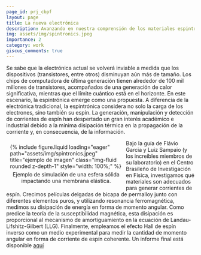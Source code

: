 ```yaml
---
page_id: prj_cbpf
layout: page
title: La nueva electrónica
description: Avanzando en nuestra comprensión de los materiales espintrónicos
img: assets/img/spintronics.jpeg
importance: 2
category: work
giscus_comments: true
---
```


Se sabe que la electrónica actual se volverá inviable a medida que los dispositivos (transistores, entre otros) disminuyan aún más de tamaño.
Los chips de computadora de última generación tienen alrededor de 100 mil millones de transistores, acompañados de una generación de calor significativa, mientras que el límite cuántico está en el horizonte. En este escenario, la espintrónica emerge como una propuesta. A diferencia de la electrónica tradicional, la espintrónica considera no solo la carga de los electrones, sino también su espín.
La generación, manipulación y detección de corrientes de espín han despertado un gran interés académico e industrial debido a la mínima disipación térmica en la propagación de la corriente y, en consecuencia, de la información.

<figure style="float: left; margin: 10px; max-width: 300px;">
    {% include figure.liquid loading="eager" path="assets/img/spintronics.jpeg" title="ejemplo de imagen" class="img-fluid rounded z-depth-1" style="width: 100%;" %}
    <figcaption style="text-align: center; margin-top: 5px;">
        Ejemplo de simulación de una esfera sólida impactando una membrana elástica.
    </figcaption>
</figure>

Bajo la guía de Flávio Garcia y Luiz Sampaio (y los increíbles miembros de su laboratorio) en el Centro Brasileño de Investigación en Física, investigamos qué materiales son adecuados para generar corrientes de espín.
Crecimos películas delgadas de bicapa de permalloy junto con diferentes elementos puros, y utilizando resonancia ferromagnética, medimos su disipación de energía en forma de momento angular. Como predice la teoría de la susceptibilidad magnética, esta disipación es proporcional al mecanismo de amortiguamiento en la ecuación de Landau-Lifshitz-Gilbert (LLG).
Finalmente, empleamos el efecto Hall de espín inverso como un medio experimental para medir la cantidad de momento angular en forma de corriente de espín coherente. Un informe final está disponible <a href="/assets/pdf/Spintronics__The_New_Electronics.pdf">aquí</a>
